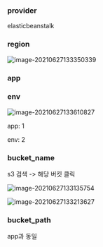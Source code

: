 ### provider

elasticbeanstalk



### region

![image-20210627133350339](C:\Users\booro\AppData\Roaming\Typora\typora-user-images\image-20210627133350339.png)



### app

### env

![image-20210627133610827](C:\Users\booro\AppData\Roaming\Typora\typora-user-images\image-20210627133610827.png)

app: 1

env: 2



### bucket_name

s3 검색 -> 해당 버킷 클릭

![image-20210627133135754](C:\Users\booro\AppData\Roaming\Typora\typora-user-images\image-20210627133135754.png)

![image-20210627133213627](C:\Users\booro\AppData\Roaming\Typora\typora-user-images\image-20210627133213627.png)

### bucket_path

app과 동일